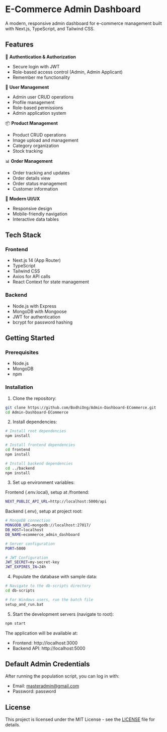 # E-Commerce Admin Dashboard

A modern, responsive admin dashboard for e-commerce management built with Next.js, TypeScript, and Tailwind CSS.

## Features

🔐 **Authentication & Authorization**
  - Secure login with JWT
  - Role-based access control (Admin, Admin Applicant)
  - Remember me functionality

👥 **User Management**
  - Admin user CRUD operations
  - Profile management
  - Role-based permissions
  - Admin application system

📦 **Product Management**
  - Product CRUD operations
  - Image upload and management
  - Category organization
  - Stock tracking

📊 **Order Management**
  - Order tracking and updates
  - Order details view
  - Order status management
  - Customer information

🎨 **Modern UI/UX**
  - Responsive design
  - Mobile-friendly navigation
  - Interactive data tables

## Tech Stack

### Frontend
- Next.js 14 (App Router)
- TypeScript
- Tailwind CSS
- Axios for API calls
- React Context for state management

### Backend
- Node.js with Express
- MongoDB with Mongoose
- JWT for authentication
- bcrypt for password hashing

## Getting Started

### Prerequisites
- Node.js
- MongoDB
- npm

### Installation

1. Clone the repository:
```bash
git clone https://github.com/BodhiOng/Admin-Dashboard-ECommerce.git
cd Admin-Dashboard-ECommerce
```

2. Install dependencies:
```bash
# Install root dependencies
npm install

# Install frontend dependencies
cd frontend
npm install

# Install backend dependencies
cd ../backend
npm install
```

3. Set up environment variables:

Frontend (.env.local), setup at /frontend:
```bash
NEXT_PUBLIC_API_URL=http://localhost:5000/api
```

Backend (.env), setup at project root:
```bash
# MongoDB connection
MONGODB_URI=mongodb://localhost:27017/
DB_HOST=localhost
DB_NAME=ecommerce_admin_dashboard

# Server configuration
PORT=5000

# JWT Configuration
JWT_SECRET=my-secret-key
JWT_EXPIRES_IN=24h
```

4. Populate the database with sample data:
```bash
# Navigate to the db-scripts directory
cd db-scripts

# For Windows users, run the batch file
setup_and_run.bat
```

5. Start the development servers (navigate to root):

```bash
npm start
```

The application will be available at:
- Frontend: http://localhost:3000
- Backend API: http://localhost:5000

## Default Admin Credentials
After running the population script, you can log in with:
- Email: masteradmin@gmail.com
- Password: password

## License

This project is licensed under the MIT License - see the [LICENSE](LICENSE) file for details.
